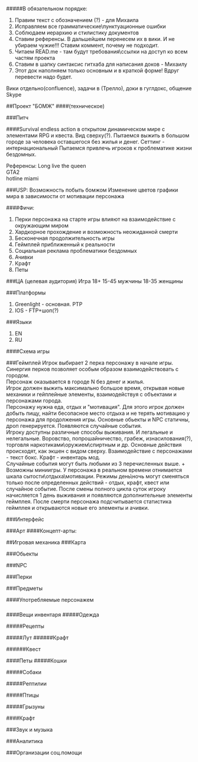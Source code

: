 #####В обязательном порядке:
1. Правим текст с обозначением (?) - для Михаила
2. Исправляем все грамматические\пунктуационные ошибки
3. Соблюдаем иерархию и стилистику документов
4. Ставим референсы. В дальшейшем перенесем их в вики. И не убираем чужие!!! Ставим коммент, почему не подходит.
5. Читаем READ.me - там будут требования\ссылки на доступ ко всем частям проекта
6. Ставим в шапку синтаксис гитхаба для написания доков - Михаилу
7. Этот док наполняем только основным и в краткой форме! Вдруг перевести надо будет.

Вики отдельно(confluence), задачи в (Трелло), доки в гуглдокс, общение Skype


##Проект "БОМЖ" ####(техническое)

###Питч

####Survival endless action в открытом динамическом мире c элементами RPG и квеста. Вид сверху(?).
Пытаемся выжить в большом городе за человека оставшегося без жилья и денег.
Сеттинг - интернациональный
Пытаемся привлечь игроков к проблематике жизни бездомных.

Референсы:
Long live the queen	    
GTA2	
hotline miami	


###USP:
Возможность побыть бомжом
Изменение цветов графики мира в зависимости от мотивации персонажа

####Фичи:
1. Перки персонажа на старте игры влияют на взаимодействие с окружающим миром
2. Хардкорное прохождение и возможность неожиданной смерти
3. Бесконечная продолжительность игры
4. Геймплей приближенный к реальности
5. Социальная реклама проблематики бездомных
6. Ачивки
7. Крафт
8. Петы


###ЦА (целевая аудитория)
Игра 18+
15-45 мужчины
18-35 женщины

###Платформы
1. Greenlight - основная. PTP
2. IOS - FTP+шоп(?)

###Языки
1. EN
2. RU

####Схема игры

###Геймплей
Игрок выбирает 2 перка персонажу в начале игры. Синергия перков позволяет особым образом взаимодействовать с городом.	
Персонаж оказывается в городе N без денег и жилья. 	
Игрок должен выжить максимально большое время, открывая новые механики и гейплейные элементы, взаимодействуя с объектами и персонажами города.	
Персонажу нужна еда, отдых и "мотивация". Для этого игрок должен добыть пищу, найти бесопасное место отдыха и не терять мотивацию у персонажа для продолжения игры. Основные обьекты и NPC статичны, дроп генерируется. Появляются случайные события.	
Игроку доступны различные способы выживания. И легальные и нелегальные. Воровство, попрошайничество, грабеж, изнасилования(?), торговля наркотиками\оружием\спиртным и др.
Основные действия происходят, как экшен с видом сверху. Взаимодействие с персонажами - текст бокс. Крафт - инвентарь мод.	
Случайные события могут быть любыми из 3 перечисленных выше. + Возможны миниигры.
У персонажа в реальном времени отнимается шкала сытости\отдыха\мотивации. Режимы день\ночь могут сменяться только после определенных действий - отдых, крафт, квест или случайное событие. После смены полного цикла суток игроку начисляется 1 день выживания и появляются дополнительные элементы геймплея. После смерти персонажа подсчитывается статистика геймплея и открываются новые его элементы и ачивки.	

###Интерфейс

###Арт
####Концепт-арты:

##Игровая механика
###Карта

###Обьекты

###NPC

###Перки

###Предметы

####Употребляемые персонажем
#####

#####

#####

####Вещи инвентаря
#####Одежда

#####Рецепты

#####Лут
######Крафт

######Квест

####Петы
#####Кошки

#####Собаки

#####Рептилии

#####Птицы

#####Грызуны

####Крафт

###Звук и музыка

###Аналитика

###Организации соц.помощи

